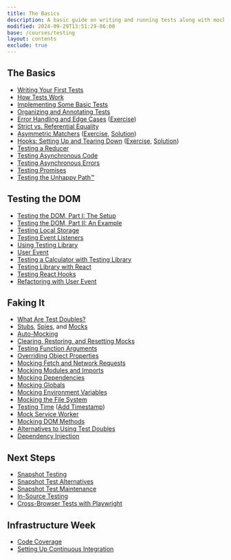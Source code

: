 ```yaml
---
title: The Basics
description: A basic guide on writing and running tests along with mock setups.
modified: 2024-09-29T13:51:29-06:00
base: /courses/testing
layout: contents
exclude: true
---
```


## The Basics

- [Writing Your First Tests](the-basics.md)
- [How Tests Work](how-tests-work.md)
- [Implementing Some Basic Tests](basic-math.md)
- [Organizing and Annotating Tests](organizing-and-annotating-tests.md)
- [Error Handling and Edge Cases](error-handling-and-edge-case-testing.md) ([Exercise](testing-for-errors-exercise.md))
- [Strict vs. Referential Equality](beyond-strict-equality.md)
- [Asymmetric Matchers](asymmetric-matchers.md) ([Exercise](asymmetric-matchers-exercise.md), [Solution](asymmetric-matchers-solution.md))
- [Hooks: Setting Up and Tearing Down](setting-up-and-tearing-down-with-hooks.md) ([Exercise](vitests-hooks-exercise.md), [Solution](vitest-hooks-solution.md))
- [Testing a Reducer](testing-a-reducer.md)
- [Testing Asynchronous Code](testing-asynchronous-code.md)
- [Testing Asynchronous Errors](testing-asynchronous-errors.md)
- [Testing Promises](testing-promises.md)
- [Testing the Unhappy Path™](unhappy-path.md)

## Testing the DOM

- [Testing the DOM, Part I: The Setup](testing-the-dom.md)
- [Testing the DOM, Part II: An Example](testing-the-dom-example.md)
- [Testing Local Storage](testing-local-storage.md)
- [Testing Event Listeners](testing-event-listeners-and-user-interactions.md)
- [Using Testing Library](testing-library.md)
- [User Event](user-event.md)
- [Testing a Calculator with Testing Library](testing-a-calculator-dom.md)
- [Testing Library with React](testing-library-with-react.md)
- [Testing React Hooks](testing-hooks-in-react.md)
- [Refactoring with User Event](accident-counter-with-user-event.md)

## Faking It

- [What Are Test Doubles?](test-doubles.md)
- [Stubs](stubs.md), [Spies](spies.md), and [Mocks](mocks.md)
- [Auto-Mocking](auto-mocking.md)
- [Clearing, Restoring, and Resetting Mocks](clearing-restoring-and-resetting-mocks.md)
- [Testing Function Arguments](testing-function-arguments.md)
- [Overriding Object Properties](overriding-object-properties.md)
- [Mocking Fetch and Network Requests](mocking-fetch-and-network-requests.md)
- [Mocking Modules and Imports](mocking-modules.md)
- [Mocking Dependencies](mocking-dependencies.md)
- [Mocking Globals](mocking-globals.md)
- [Mocking Environment Variables](mocking-environment-variables.md)
- [Mocking the File System](mocking-the-file-system.md)
- [Testing Time](mocking-time.md) ([Add Timestamp](exercise-add-timestamp.md))
- [Mock Service Worker](testing-with-mock-service-worker.md)
- [Mocking DOM Methods](mocking-dom-methods.md)
- [Alternatives to Using Test Doubles](alternatives-to-using-test-doubles.md)
- [Dependency Injection](dependency-injection.md)

## Next Steps

- [Snapshot Testing](snapshot-testing.md)
- [Snapshot Test Alternatives](snapshot-test-alternatives.md)
- [Snapshot Test Maintenance](snapshot-test-maintenance.md)
- [In-Source Testing](in-source-testing.md)
- [Cross-Browser Tests with Playwright](cross-browser-testing-with-playwright.md)

## Infrastructure Week

- [Code Coverage](code-coverage.md)
- [Setting Up Continuous Integration](continuous-integration.md)
